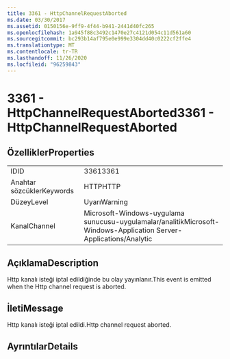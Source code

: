 ```yaml
---
title: 3361 - HttpChannelRequestAborted
ms.date: 03/30/2017
ms.assetid: 0150156e-9ff9-4f44-b941-2441d40fc265
ms.openlocfilehash: 1a945f88c3492c1470e27c4121d054c11d561a60
ms.sourcegitcommit: bc293b14af795e0e999e3304dd40c0222cf2ffe4
ms.translationtype: MT
ms.contentlocale: tr-TR
ms.lasthandoff: 11/26/2020
ms.locfileid: "96259843"
---
```

# <a name="3361---httpchannelrequestaborted"></a><span data-ttu-id="75179-102">3361 - HttpChannelRequestAborted</span><span class="sxs-lookup"><span data-stu-id="75179-102">3361 - HttpChannelRequestAborted</span></span>

## <a name="properties"></a><span data-ttu-id="75179-103">Özellikler</span><span class="sxs-lookup"><span data-stu-id="75179-103">Properties</span></span>  
  
|||  
|-|-|  
|<span data-ttu-id="75179-104">ID</span><span class="sxs-lookup"><span data-stu-id="75179-104">ID</span></span>|<span data-ttu-id="75179-105">3361</span><span class="sxs-lookup"><span data-stu-id="75179-105">3361</span></span>|  
|<span data-ttu-id="75179-106">Anahtar sözcükler</span><span class="sxs-lookup"><span data-stu-id="75179-106">Keywords</span></span>|<span data-ttu-id="75179-107">HTTP</span><span class="sxs-lookup"><span data-stu-id="75179-107">HTTP</span></span>|  
|<span data-ttu-id="75179-108">Düzey</span><span class="sxs-lookup"><span data-stu-id="75179-108">Level</span></span>|<span data-ttu-id="75179-109">Uyarı</span><span class="sxs-lookup"><span data-stu-id="75179-109">Warning</span></span>|  
|<span data-ttu-id="75179-110">Kanal</span><span class="sxs-lookup"><span data-stu-id="75179-110">Channel</span></span>|<span data-ttu-id="75179-111">Microsoft-Windows-uygulama sunucusu-uygulamalar/analitik</span><span class="sxs-lookup"><span data-stu-id="75179-111">Microsoft-Windows-Application Server-Applications/Analytic</span></span>|  
  
## <a name="description"></a><span data-ttu-id="75179-112">Açıklama</span><span class="sxs-lookup"><span data-stu-id="75179-112">Description</span></span>  

 <span data-ttu-id="75179-113">Http kanalı isteği iptal edildiğinde bu olay yayınlanır.</span><span class="sxs-lookup"><span data-stu-id="75179-113">This event is emitted when the Http channel request is aborted.</span></span>  
  
## <a name="message"></a><span data-ttu-id="75179-114">İleti</span><span class="sxs-lookup"><span data-stu-id="75179-114">Message</span></span>  

 <span data-ttu-id="75179-115">Http kanalı isteği iptal edildi.</span><span class="sxs-lookup"><span data-stu-id="75179-115">Http channel request aborted.</span></span>  
  
## <a name="details"></a><span data-ttu-id="75179-116">Ayrıntılar</span><span class="sxs-lookup"><span data-stu-id="75179-116">Details</span></span>
